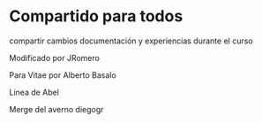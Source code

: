 # Compartido para todos

compartir cambios documentación y experiencias durante el curso

Modificado por JRomero

Para Vitae por Alberto Basalo

Linea de Abel

Merge del averno
diegogr

